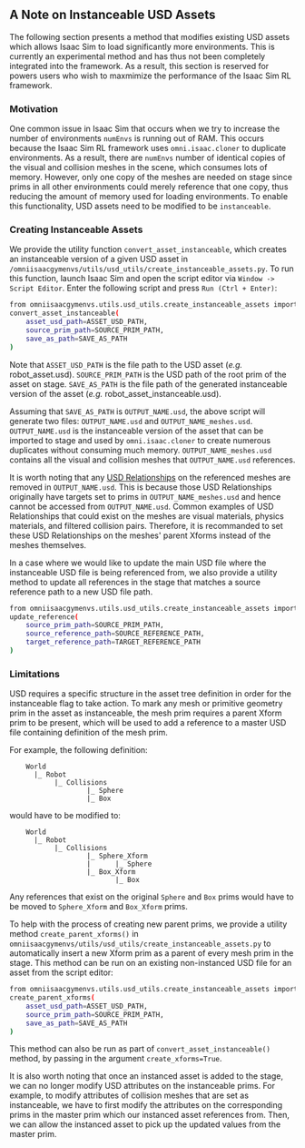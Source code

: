 ## A Note on Instanceable USD Assets

The following section presents a method that modifies existing USD assets 
which allows Isaac Sim to load significantly more environments. This is currently
an experimental method and has thus not been completely integrated into the 
framework. As a result, this section is reserved for powers users who wish to 
maxmimize the performance of the Isaac Sim RL framework. 


### Motivation

One common issue in Isaac Sim that occurs when we try to increase 
the number of environments `numEnvs` is running out of RAM. This occurs because 
the Isaac Sim RL framework uses `omni.isaac.cloner` to duplicate environments. 
As a result, there are `numEnvs` number of identical copies of the visual and 
collision meshes in the scene, which consumes lots of memory. However, only one
copy of the meshes are needed on stage since prims in all other environments could 
merely reference that one copy, thus reducing the amount of memory used for loading 
environments. To enable this functionality, USD assets need to be modified to be
`instanceable`.


### Creating Instanceable Assets

We provide the utility function `convert_asset_instanceable`, which creates an instanceable 
version of a given USD asset in `/omniisaacgymenvs/utils/usd_utils/create_instanceable_assets.py`. 
To run this function, launch Isaac Sim and open the script editor via `Window -> Script Editor`.
Enter the following script and press `Run (Ctrl + Enter)`:

```bash
from omniisaacgymenvs.utils.usd_utils.create_instanceable_assets import convert_asset_instanceable
convert_asset_instanceable(
    asset_usd_path=ASSET_USD_PATH, 
    source_prim_path=SOURCE_PRIM_PATH, 
    save_as_path=SAVE_AS_PATH
)
```

Note that `ASSET_USD_PATH` is the file path to the USD asset (*e.g.* robot_asset.usd). 
`SOURCE_PRIM_PATH` is the USD path of the root prim of the asset on stage. `SAVE_AS_PATH` 
is the file path of the generated instanceable version of the asset 
(*e.g.* robot_asset_instanceable.usd). 

Assuming that `SAVE_AS_PATH` is `OUTPUT_NAME.usd`, the above script will generate two files:
`OUTPUT_NAME.usd` and `OUTPUT_NAME_meshes.usd`. `OUTPUT_NAME.usd` is the instanceable version
of the asset that can be imported to stage and used by `omni.isaac.cloner` to create numerous
duplicates without consuming much memory. `OUTPUT_NAME_meshes.usd` contains all the visual
and collision meshes that `OUTPUT_NAME.usd` references.  

It is worth noting that any [USD Relationships](https://graphics.pixar.com/usd/dev/api/class_usd_relationship.html) 
on the referenced meshes are removed in `OUTPUT_NAME.usd`. This is because those USD Relationships
originally have targets set to prims in `OUTPUT_NAME_meshes.usd` and hence cannot be accessed 
from `OUTPUT_NAME.usd`. Common examples of USD Relationships that could exist on the meshes are
visual materials, physics materials, and filtered collision pairs. Therefore, it is recommanded
to set these USD Relationships on the meshes' parent Xforms instead of the meshes themselves.

In a case where we would like to update the main USD file where the instanceable USD file is being referenced from, we also provide a utility method to update all references in the stage that matches a source reference path to a new USD file path.

```bash
from omniisaacgymenvs.utils.usd_utils.create_instanceable_assets import update_reference
update_reference(
    source_prim_path=SOURCE_PRIM_PATH, 
    source_reference_path=SOURCE_REFERENCE_PATH,
    target_reference_path=TARGET_REFERENCE_PATH
)
```

### Limitations

USD requires a specific structure in the asset tree definition in order for the instanceable flag to take action. To mark any mesh or primitive geometry prim in the asset as instanceable, the mesh prim requires a parent Xform prim to be present, which will be used to add a reference to a master USD file containing definition of the mesh prim. 

For example, the following definition:

```
	World
	  |_ Robot
	       |_ Collisions
	               |_ Sphere
	               |_ Box
```

would have to be modified to:

```
	World
	  |_ Robot
	       |_ Collisions
	               |_ Sphere_Xform
	               |      |_ Sphere
	               |_ Box_Xform
	                      |_ Box
```

Any references that exist on the original `Sphere` and `Box` prims would have to be moved to `Sphere_Xform` and `Box_Xform` prims.

To help with the process of creating new parent prims, we provide a utility method `create_parent_xforms()` in `omniisaacgymenvs/utils/usd_utils/create_instanceable_assets.py` to automatically insert a new Xform prim as a parent of every mesh prim in the stage. This method can be run on an existing non-instanced USD file for an asset from the script editor:

```bash
from omniisaacgymenvs.utils.usd_utils.create_instanceable_assets import create_parent_xforms
create_parent_xforms(
    asset_usd_path=ASSET_USD_PATH, 
    source_prim_path=SOURCE_PRIM_PATH, 
    save_as_path=SAVE_AS_PATH
)
```

This method can also be run as part of `convert_asset_instanceable()` method, by passing in the argument `create_xforms=True`.

It is also worth noting that once an instanced asset is added to the stage, we can no longer modify USD attributes on the instanceable prims. For example, to modify attributes of collision meshes that are set as instanceable, we have to first modify the attributes on the corresponding prims in the master prim which our instanced asset references from. Then, we can allow the instanced asset to pick up the updated values from the master prim.